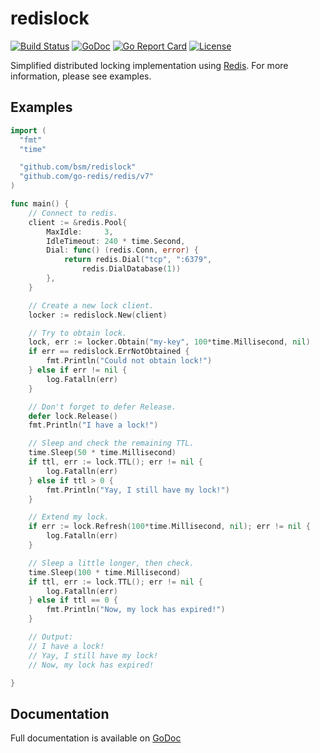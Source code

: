 # redislock

[![Build Status](https://travis-ci.com/dineshgowda24/redislock.svg)](https://travis-ci.com/dineshgowda24/redislock)
[![GoDoc](https://godoc.org/github.com/dineshgowda24/redislock?status.png)](http://godoc.org/github.com/bsm/redislock)
[![Go Report Card](https://goreportcard.com/badge/github.com/bsm/redislock)](https://goreportcard.com/report/github.com/bsm/redislock)
[![License](https://img.shields.io/badge/License-Apache%202.0-blue.svg)](https://opensource.org/licenses/Apache-2.0)

Simplified distributed locking implementation using [Redis](http://redis.io/topics/distlock).
For more information, please see examples.

## Examples

```go
import (
  "fmt"
  "time"

  "github.com/bsm/redislock"
  "github.com/go-redis/redis/v7"
)

func main() {
	// Connect to redis.
	client := &redis.Pool{
		MaxIdle:     3,
		IdleTimeout: 240 * time.Second,
		Dial: func() (redis.Conn, error) {
			return redis.Dial("tcp", ":6379",
				redis.DialDatabase(1))
		},
	}

	// Create a new lock client.
	locker := redislock.New(client)

	// Try to obtain lock.
	lock, err := locker.Obtain("my-key", 100*time.Millisecond, nil)
	if err == redislock.ErrNotObtained {
		fmt.Println("Could not obtain lock!")
	} else if err != nil {
		log.Fatalln(err)
	}

	// Don't forget to defer Release.
	defer lock.Release()
	fmt.Println("I have a lock!")

	// Sleep and check the remaining TTL.
	time.Sleep(50 * time.Millisecond)
	if ttl, err := lock.TTL(); err != nil {
		log.Fatalln(err)
	} else if ttl > 0 {
		fmt.Println("Yay, I still have my lock!")
	}

	// Extend my lock.
	if err := lock.Refresh(100*time.Millisecond, nil); err != nil {
		log.Fatalln(err)
	}

	// Sleep a little longer, then check.
	time.Sleep(100 * time.Millisecond)
	if ttl, err := lock.TTL(); err != nil {
		log.Fatalln(err)
	} else if ttl == 0 {
		fmt.Println("Now, my lock has expired!")
	}

	// Output:
	// I have a lock!
	// Yay, I still have my lock!
	// Now, my lock has expired!

}
```

## Documentation

Full documentation is available on [GoDoc](http://godoc.org/github.com/bsm/redislock)
